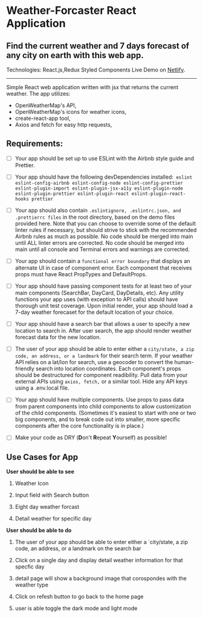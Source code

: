 # Weather-Forcaster React  Application 
## Find the current weather and 7 days forecast of any city on earth with this  web app.
Technologies: React.js,Redux Styled Components
Live Demo on [Netlify]().

---

Simple React web application written with jsx that returns the current weather. The app utilizes:

- OpenWeatherMap's API,
- OpenWeatherMap's icons for weather icons,  
- create-react-app tool,
- Axios and fetch for easy http requests,

## Requirements:
 -[ ] Your app should be set up to use ESLint with the Airbnb style guide and Prettier.
 -[ ] Your app should have the following devDependencies installed:` eslint eslint-config-airbnb eslint-config-node eslint-config-prettier eslint-plugin-import eslint-plugin-jsx-a11y eslint-plugin-node eslint-plugin-prettier eslint-plugin-react eslint-plugin-react-hooks prettier`
 -[ ] Your app should also contain `.eslintignore, .eslintrc.json, and .prettierrc files` in the root directory, based on the demo files provided here. Note that you can choose to override some of the default linter rules if necessary, but should strive to stick with the recommended Airbnb rules as much as possible.
 No code should be merged into main until ALL linter errors are corrected.
 No code should be merged into main until all console and Terminal errors and warnings are corrected.
 -[ ] Your app should contain a `functional error boundary` that displays an alternate UI in case of component error.
 Each component that receives props must have React PropTypes and DefaultProps.
 -[ ] Your app should have passing component tests for at least two of your main components (SearchBar, DayCard, DayDetails, etc). Any utility functions your app uses (with exception to API calls) should have thorough unit test coverage.
 Upon initial render, your app should load a 7-day weather forecaset for the default location of your choice.
 -[ ] Your app should have a search bar that allows a user to specify a new location to search in. After user search, the app should render weather forecast data for the new location.
 -[ ] The user of your app should be able to enter either a `city/state, a zip code, an address, or a landmark` for their search term. If your weather API relies on a lat/lon for search, use a geocoder to convert the human-friendly search into location coordinates.
 Each component's props should be destructured for component readibility.
 Pull data from your external APIs using `axios, fetch,` or a similar tool.
 Hide any API keys using a .env.local file.
 -[ ] Your app should have multiple components. Use props to pass data from parent components into child components to allow customization of the child components. (Sometimes it's easiest to start with one or two big components, and to break code out into smaller, more specific components after the core functionality is in place.)
 -[ ] Make your code as DRY (**D**on't **R**epeat **Y**ourself) as possible!


 ## Use Cases for App

**User should be able to see**

1. Weather Icon

2. Input field with Search button

3. Eight day weather forcast


4. Detail weather for specific day

**User should be able to do**

1. The user of your app should be able to enter either a `city/state, a zip code, an address, or a landmark on the search bar

2.  Click on a single day and display detail weather information for that specfic day

3. detail page will show a background image that corospondes with the weather type


4. Click on refesh button to go back to the home page

5. user is able toggle the dark mode and light mode 

